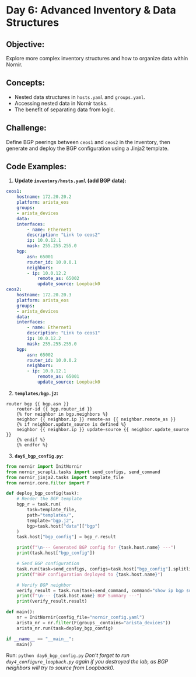 # **Day 6: Advanced Inventory & Data Structures**

## **Objective:** 
Explore more complex inventory structures and how to organize data within Nornir.

## **Concepts:**
* Nested data structures in `hosts.yaml` and `groups.yaml`.
* Accessing nested data in Nornir tasks.
* The benefit of separating data from logic.

## **Challenge:** 
Define BGP peerings between `ceos1` and `ceos2` in the inventory, then generate and deploy the BGP configuration using a Jinja2 template.

## **Code Examples:**

1.  **Update `inventory/hosts.yaml` (add BGP data):**

```yaml
ceos1:
    hostname: 172.20.20.2
    platform: arista_eos
    groups:
    - arista_devices
    data:
    interfaces:
        - name: Ethernet1
        description: "Link to ceos2"
        ip: 10.0.12.1
        mask: 255.255.255.0
    bgp:
        asn: 65001
        router_id: 10.0.0.1
        neighbors:
        - ip: 10.0.12.2
            remote_as: 65002
            update_source: Loopback0
ceos2:
    hostname: 172.20.20.3
    platform: arista_eos
    groups:
    - arista_devices
    data:
    interfaces:
        - name: Ethernet1
        description: "Link to ceos1"
        ip: 10.0.12.2
        mask: 255.255.255.0
    bgp:
        asn: 65002
        router_id: 10.0.0.2
        neighbors:
        - ip: 10.0.12.1
            remote_as: 65001
            update_source: Loopback0
```

2.  **`templates/bgp.j2`:**
```jinja2
router bgp {{ bgp.asn }}
    router-id {{ bgp.router_id }}
    {% for neighbor in bgp.neighbors %}
    neighbor {{ neighbor.ip }} remote-as {{ neighbor.remote_as }}
    {% if neighbor.update_source is defined %}
    neighbor {{ neighbor.ip }} update-source {{ neighbor.update_source }}
    {% endif %}
    {% endfor %}
```

3.  **`day6_bgp_config.py`:**

```python
from nornir import InitNornir
from nornir_scrapli.tasks import send_configs, send_command
from nornir_jinja2.tasks import template_file
from nornir.core.filter import F

def deploy_bgp_config(task):
    # Render the BGP template
    bgp_r = task.run(
        task=template_file,
        path="templates/",
        template="bgp.j2",
        bgp=task.host["data"]["bgp"]
    )
    task.host["bgp_config"] = bgp_r.result

    print(f"\n--- Generated BGP config for {task.host.name} ---")
    print(task.host["bgp_config"])

    # Send BGP configuration
    task.run(task=send_configs, configs=task.host["bgp_config"].splitlines())
    print(f"BGP configuration deployed to {task.host.name}")

    # Verify BGP neighbor
    verify_result = task.run(task=send_command, command="show ip bgp summary")
    print(f"\n--- {task.host.name} BGP Summary ---")
    print(verify_result.result)

def main():
    nr = InitNornir(config_file="nornir_config.yaml")
    arista_nr = nr.filter(F(groups__contains="arista_devices"))
    arista_nr.run(task=deploy_bgp_config)

if __name__ == "__main__":
    main()
```

Run: `python day6_bgp_config.py`
*Don't forget to run `day4_configure_loopback.py` again if you destroyed the lab, as BGP neighbors will try to source from Loopback0.*

